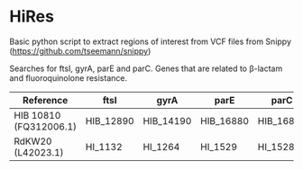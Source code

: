 # HiRes

Basic python script to extract regions of interest from VCF files from Snippy (https://github.com/tseemann/snippy)

Searches for ftsI, gyrA, parE and parC. Genes that are related to β-lactam and fluoroquinolone resistance.

|Reference|ftsI|gyrA|parE|parC|
|---|---|---|---|---|
|HIB 10810 (FQ312006.1)|HIB_12890|HIB_14190|HIB_16880|HIB_16890|
|RdKW20 (L42023.1)|HI_1132|HI_1264|HI_1529|HI_1528|
